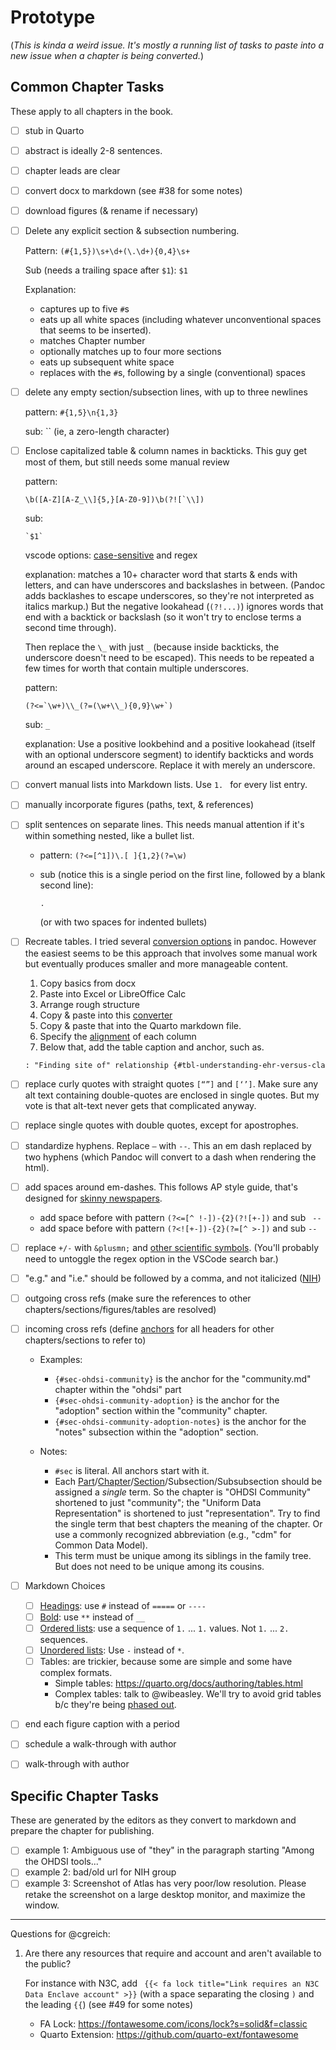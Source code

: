 Prototype
=========

(_This is kinda a weird issue.  It's mostly a running list of tasks to paste into a new issue when a chapter is being converted._)

Common Chapter Tasks
------------------

These apply to all chapters in the book.

- [ ] stub in Quarto

- [ ] abstract is ideally 2-8 sentences.

- [ ] chapter leads are clear

- [ ] convert docx to markdown (see #38 for some notes)

- [ ] download figures (& rename if necessary)

- [ ] Delete any explicit section & subsection numbering.

    Pattern: `(#{1,5})\s+\d+(\.\d+){0,4}\s+`

    Sub (needs a trailing space after `$1`): `$1 `

    Explanation:

    * captures up to five `#`s
    * eats up all white spaces (including whatever unconventional spaces that seems to be inserted).
    * matches Chapter number
    * optionally matches up to four more sections
    * eats up subsequent white space
    * replaces with the `#`s, following by a single (conventional) spaces

- [ ] delete any empty section/subsection lines, with up to three newlines

    pattern: `#{1,5}\n{1,3}`

    sub: `` (ie, a zero-length character)

- [ ] Enclose capitalized table & column names in backticks.
  This guy get most of them, but still needs some manual review

  pattern:

  ```regex
  \b([A-Z][A-Z_\\]{5,}[A-Z0-9])\b(?![`\\])
  ```

  sub:

  ```regex
  `$1`
  ```

  vscode options: [case-sensitive](https://stackoverflow.com/questions/50533281/vs-code-regular-expression-search-only-uppercase-letters) and regex

  explanation: matches a 10+ character word that starts & ends with letters, and can have underscores and backslashes in between.  (Pandoc adds backlashes to escape underscores, so they're not interpreted as italics markup.)  But the negative lookahead (`(?!...)`) ignores words that end with a backtick or backslash (so it won't try to enclose terms a second time through).

  Then replace the `\_` with just `_` (because inside backticks, the underscore doesn't need to be escaped).
  This needs to be repeated a few times for worth that contain multiple underscores.

  pattern:

  ```regex
  (?<=`\w+)\\_(?=(\w+\\_){0,9}\w+`)
  ```

  sub: `_`

  explanation: Use a positive lookbehind and a positive lookahead (itself with an optional underscore segment) to identify backticks and words around an escaped underscore.
  Replace it with merely an underscore.

- [ ] convert manual lists into Markdown lists.  Use `1. ` for every list entry.

- [ ] manually incorporate figures (paths, text, & references)

- [ ] split sentences on separate lines.
  This needs manual attention if it's within something nested, like a bullet list.

  - pattern: `(?<=[^1])\.[ ]{1,2}(?=\w)`
  - sub (notice this is a single period on the first line, followed by a blank second line):

    ```plain
    .

    ```

    (or with two spaces for indented bullets)

- [ ] Recreate tables.  I tried several [conversion options](https://pandoc.org/MANUAL.html#tables) in pandoc.
  However the easiest seems to be this approach that involves some manual work
  but eventually produces smaller and more manageable content.

  1. Copy basics from docx
  1. Paste into Excel or LibreOffice Calc
  1. Arrange rough structure
  1. Copy & paste into this [converter](https://thisdavej.com/copy-table-in-excel-and-paste-as-a-markdown-table/)
  1. Copy & paste that into the Quarto markdown file.
  1. Specify the [alignment](https://quarto.org/docs/authoring/tables.html#markdown-tables) of each column
  1. Below that, add the table caption and anchor, such as.

    ```markdown
    : "Finding site of" relationship {#tbl-understanding-ehr-versus-claims}
    ```

- [ ] replace curly quotes with straight quotes `[“”]` and `[‘’]`.
  Make sure any alt text containing double-quotes are enclosed in single quotes.
  But my vote is that alt-text never gets that complicated anyway.

- [ ] replace single quotes with double quotes, except for apostrophes.

- [ ] standardize hyphens.  Replace `—` with `--`.  This an em dash replaced by two hyphens (which Pandoc will convert to a dash when rendering the html).

- [ ] add spaces around em-dashes.    This follows AP style guide, that's designed for [skinny newspapers](https://www.thepunctuationguide.com/em-dash.html).

  - add space before with pattern `(?<=[^ !-])-{2}(?![+-])` and sub ` --`
  - add space before with pattern `(?<![+-])-{2}(?=[^ >-])` and sub `-- `

- [ ] replace `+/-` with `&plusmn;` and [other scientific symbols](https://gist.github.com/webbedfeet/5cdbbb26a880e8fb159b579325d5e841).
    (You'll probably need to untoggle the regex option in the VSCode search bar.)

- [ ] "e.g." and "i.e." should be followed by a comma, and not italicized ([NIH](https://www.ncbi.nlm.nih.gov/books/NBK995/#:~:text=e.g.,and%20follow%20with%20a%20comma.))

- [ ] outgoing cross refs (make sure the references to other chapters/sections/figures/tables are resolved)

- [ ] incoming cross refs (define [anchors](https://quarto.org/docs/authoring/cross-references.html) for all headers for other chapters/sections to refer to)

    - Examples:

      - `{#sec-ohdsi-community}` is the anchor for the "community.md" chapter within the "ohdsi" part
      - `{#sec-ohdsi-community-adoption}` is the anchor for the "adoption" section within the "community" chapter.
      - `{#sec-ohdsi-community-adoption-notes}` is the anchor for the "notes" subsection within the "adoption" section.

    - Notes:

      - `#sec` is literal.  All anchors start with it.
      - Each [Part](https://quarto.org/docs/books/book-structure.html#parts-appendices)/[Chapter](https://quarto.org/docs/books/book-crossrefs.html)/[Section](https://quarto.org/docs/books/book-crossrefs.html#section-numbers)/Subsection/Subsubsection should be assigned a _single_ term.  So the chapter is "OHDSI Community" shortened to just "community"; the "Uniform Data Representation" is shortened to just "representation".  Try to find the single term that best chapters the meaning of the chapter.  Or use a commonly recognized abbreviation (e.g., "cdm" for Common Data Model).
      - This term must be unique among its siblings in the family tree.  But does not need to be unique among its cousins.

- [ ] Markdown Choices
  - [ ] [Headings](https://www.markdownguide.org/basic-syntax/#headings): use `#` instead of `=====` or `----`
  - [ ] [Bold](https://www.markdownguide.org/basic-syntax/#bold): use `**` instead of `__`
  - [ ] [Ordered lists](https://www.markdownguide.org/basic-syntax/#ordered-lists): use a sequence of `1.` ... `1.` values.  Not `1.` ... `2.` sequences.
  - [ ] [Unordered lists](https://www.markdownguide.org/basic-syntax/#unordered-lists): Use `-` instead of `*`.
  - [ ] Tables: are trickier, because some are simple and some have complex formats.
    * Simple tables: <https://quarto.org/docs/authoring/tables.html>
    * Complex tables: talk to @wibeasley.  We'll try to avoid grid tables b/c they're being [phased out](https://github.com/quarto-dev/quarto-cli/issues/8732).
- [ ] end each figure caption with a period
- [ ] schedule a walk-through with author
- [ ] walk-through with author


Specific Chapter Tasks
-------

These are generated by the editors as they convert to markdown and prepare the chapter for publishing.

- [ ] example 1: Ambiguous use of "they" in the paragraph starting "Among the OHDSI tools..."
- [ ] example 2: bad/old url for NIH group
- [ ] example 3: Screenshot of Atlas has very poor/low resolution.  Please retake the screenshot on a large desktop monitor, and maximize the window.

--------

Questions for @cgreich:

1. Are there any resources that require and account and aren't available to the public?

   For instance with N3C, add ` {{< fa lock title="Link requires an N3C Data Enclave account" >}}` (with a space separating the closing `)` and the leading `{{`)  (see #49 for some notes)

   - FA Lock: <https://fontawesome.com/icons/lock?s=solid&f=classic>
   - Quarto Extension: <https://github.com/quarto-ext/fontawesome>
